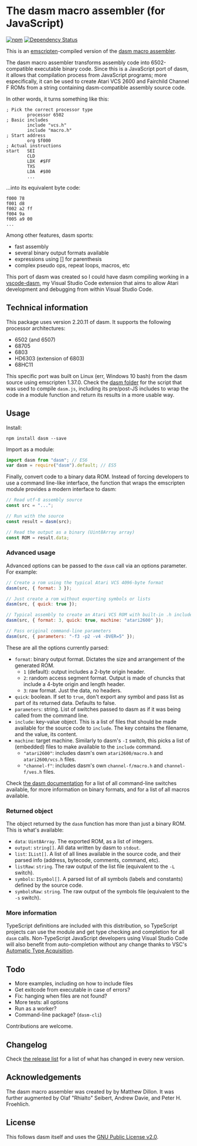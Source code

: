 # The dasm macro assembler (for JavaScript)

[![npm](https://img.shields.io/npm/v/dasm.svg)](https://www.npmjs.com/package/dasm)
[![Dependency Status](https://david-dm.org/zeh/dasmjs.svg)](https://david-dm.org/zeh/dasmjs)

This is an [emscripten](https://github.com/kripken/emscripten)-compiled version of the [dasm macro assembler](http://dasm-dillon.sourceforge.net/).

The dasm macro assembler transforms assembly code into 6502-compatible executable binary code. Since this is a JavaScript port of dasm, it allows that compilation process from JavaScript programs; more especifically, it can be used to create Atari VCS 2600 and Fairchild Channel F ROMs from a string containing dasm-compatible assembly source code.

In other words, it turns something like this:

```assembly
; Pick the correct processor type
        processor 6502
; Basic includes
        include "vcs.h"
        include "macro.h"
; Start address
        org $f000
; Actual instructions
start   SEI
        CLD
        LDX  #$FF
        TXS
        LDA  #$00
        ...
```

...into its equivalent byte code:

```assembly
f000 78
f001 d8
f002 a2 ff
f004 9a
f005 a9 00
...
```

Among other features, dasm sports:

* fast assembly
* several binary output formats available
* expressions using [] for parenthesis
* complex pseudo ops, repeat loops, macros, etc

This port of dasm was created so I could have dasm compiling working in a [vscode-dasm](https://github.com/zeh/vscode-dasm), my Visual Studio Code extension that aims to allow Atari development and debugging from within Visual Studio Code.

## Technical information

This package uses version 2.20.11 of dasm. It supports the following processor architectures:

* 6502 (and 6507)
* 68705
* 6803
* HD6303 (extension of 6803)
* 68HC11

This specific port was built on Linux (err, Windows 10 bash) from the dasm source using emscripten 1.37.0. Check the [dasm folder](https://github.com/zeh/dasmjs/tree/master/dasm) for the script that was used to compile `dasm.js`, including its pre/post-JS includes to wrap the code in a module function and return its results in a more usable way.

## Usage

Install:

```shell
npm install dasm --save
```

Import as a module:

```JavaScript
import dasm from "dasm"; // ES6
var dasm = require("dasm").default; // ES5
```

Finally, convert code to a binary data ROM. Instead of forcing developers to use a command line-like interface, the function that wraps the emscripten module provides a modern interface to dasm:

```JavaScript
// Read utf-8 assembly source
const src = "...";

// Run with the source
const result = dasm(src);

// Read the output as a binary (Uint8Array array)
const ROM = result.data;
```

### Advanced usage

Advanced options can be passed to the `dasm` call via an options parameter. For example:

```JavaScript
// Create a rom using the typical Atari VCS 4096-byte format
dasm(src, { format: 3 });

// Just create a rom without exporting symbols or lists
dasm(src, { quick: true });

// Typical assembly to create an Atari VCS ROM with built-in .h includes
dasm(src, { format: 3, quick: true, machine: "atari2600" });

// Pass original command-line parameters
dasm(src, { parameters: "-f3 -p2 -v4 -DVER=5" });
```

These are all the options currently parsed:

* `format`: binary output format. Dictates the size and arrangement of the generated ROM.
  * `1` (default): output includes a 2-byte origin header.
  * `2`: random access segment format. Output is made of chuncks that include a 4-byte origin and length header.
  * `3`: raw format. Just the data, no headers.
* `quick`: boolean. If set to `true`, don't export any symbol and pass list as part of its returned data. Defaults to false.
* `parameters`: string. List of switches passed to dasm as if it was being called from the command line.
* `include`: key-value object. This is a list of files that should be made available for the source code to `include`. The key contains the filename, and the value, its content.
* `machine`: target machine. Similarly to dasm's `-I` switch, this picks a list of (embedded) files to make available to the `include` command.
  * `"atari2600"`: includes dasm's own `atari2600/macro.h` and `atari2600/vcs.h` files.
  * `"channel-f"`: includes dasm's own `channel-f/macro.h` and `channel-f/ves.h` files.

Check [the dasm documentation](https://github.com/zeh/dasmjs/blob/master/dasm/src/doc/dasm.txt) for a list of all command-line switches available, for more information on binary formats, and for a list of all macros available.

### Returned object

The object returned by the `dasm` function has more than just a binary ROM. This is what's available:

* `data`: `Uint8Array`. The exported ROM, as a list of integers.
* `output`: `string[]`. All data written by dasm to `stdout`.
* `list`: `IList[]`. A list of all lines available in the source code, and their parsed info (address, bytecode, comments, command, etc).
* `listRaw`: `string`. The raw output of the list file (equivalent to the `-L` switch).
* `symbols`: `ISymbol[]`. A parsed list of all symbols (labels and constants) defined by the source code.
* `symbolsRaw`: `string`. The raw output of the symbols file (equivalent to the `-s` switch).

### More information

TypeScript definitions are included with this distribution, so TypeScript projects can use the module and get type checking and completion for all `dasm` calls. Non-TypeScript JavaScript developers using Visual Studio Code will also benefit from auto-completion without any change thanks to VSC's [Automatic Type Acquisition](http://code.visualstudio.com/updates/v1_7#_better-javascript-intellisense).

## Todo

* More examples, including on how to include files
* Get exitcode from executable in case of errors?
* Fix: hanging when files are not found?
* More tests: all options
* Run as a worker?
* Command-line package? (`dasm-cli`)

Contributions are welcome.

## Changelog

Check [the release list](https://github.com/zeh/dasmjs/releases) for a list of what has changed in every new version.

## Acknowledgements

The dasm macro assembler was created by by Matthew Dillon. It was further augmented by Olaf "Rhialto" Seibert, Andrew Davie, and Peter H. Froehlich.

## License

This follows dasm itself and uses the [GNU Public License v2.0](https://www.gnu.org/licenses/old-licenses/gpl-2.0.en.html).